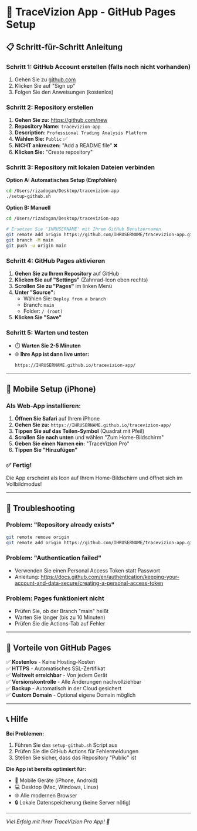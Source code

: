 # 🚀 TraceVizion App - GitHub Pages Setup

## 📋 Schritt-für-Schritt Anleitung

### **Schritt 1: GitHub Account erstellen (falls noch nicht vorhanden)**
1. Gehen Sie zu [github.com](https://github.com)
2. Klicken Sie auf "Sign up"
3. Folgen Sie den Anweisungen (kostenlos)

### **Schritt 2: Repository erstellen**
1. **Gehen Sie zu:** https://github.com/new
2. **Repository Name:** `tracevizion-app`
3. **Description:** `Professional Trading Analysis Platform`
4. **Wählen Sie:** `Public` ✅
5. **NICHT ankreuzen:** "Add a README file" ❌
6. **Klicken Sie:** "Create repository"

### **Schritt 3: Repository mit lokalen Dateien verbinden**

**Option A: Automatisches Setup (Empfohlen)**
```bash
cd /Users/rizadogan/Desktop/tracevizion-app
./setup-github.sh
```

**Option B: Manuell**
```bash
cd /Users/rizadogan/Desktop/tracevizion-app

# Ersetzen Sie 'IHRUSERNAME' mit Ihrem GitHub Benutzernamen
git remote add origin https://github.com/IHRUSERNAME/tracevizion-app.git
git branch -M main
git push -u origin main
```

### **Schritt 4: GitHub Pages aktivieren**
1. **Gehen Sie zu Ihrem Repository** auf GitHub
2. **Klicken Sie auf "Settings"** (Zahnrad-Icon oben rechts)
3. **Scrollen Sie zu "Pages"** im linken Menü
4. **Unter "Source":**
   - Wählen Sie: `Deploy from a branch`
   - Branch: `main`
   - Folder: `/ (root)`
5. **Klicken Sie "Save"**

### **Schritt 5: Warten und testen**
- ⏱️ **Warten Sie 2-5 Minuten**
- 🌐 **Ihre App ist dann live unter:**
  ```
  https://IHRUSERNAME.github.io/tracevizion-app/
  ```

---

## 📱 Mobile Setup (iPhone)

### **Als Web-App installieren:**
1. **Öffnen Sie Safari** auf Ihrem iPhone
2. **Gehen Sie zu:** `https://IHRUSERNAME.github.io/tracevizion-app/`
3. **Tippen Sie auf das Teilen-Symbol** (Quadrat mit Pfeil)
4. **Scrollen Sie nach unten** und wählen "Zum Home-Bildschirm"
5. **Geben Sie einen Namen ein:** "TraceVizion Pro"
6. **Tippen Sie "Hinzufügen"**

### **✅ Fertig!**
Die App erscheint als Icon auf Ihrem Home-Bildschirm und öffnet sich im Vollbildmodus!

---

## 🔧 Troubleshooting

### **Problem: "Repository already exists"**
```bash
git remote remove origin
git remote add origin https://github.com/IHRUSERNAME/tracevizion-app.git
```

### **Problem: "Authentication failed"**
- Verwenden Sie einen Personal Access Token statt Passwort
- Anleitung: https://docs.github.com/en/authentication/keeping-your-account-and-data-secure/creating-a-personal-access-token

### **Problem: Pages funktioniert nicht**
- Prüfen Sie, ob der Branch "main" heißt
- Warten Sie länger (bis zu 10 Minuten)
- Prüfen Sie die Actions-Tab auf Fehler

---

## 🎯 Vorteile von GitHub Pages

✅ **Kostenlos** - Keine Hosting-Kosten  
✅ **HTTPS** - Automatisches SSL-Zertifikat  
✅ **Weltweit erreichbar** - Von jedem Gerät  
✅ **Versionskontrolle** - Alle Änderungen nachvollziehbar  
✅ **Backup** - Automatisch in der Cloud gesichert  
✅ **Custom Domain** - Optional eigene Domain möglich  

---

## 📞 Hilfe

**Bei Problemen:**
1. Führen Sie das `setup-github.sh` Script aus
2. Prüfen Sie die GitHub Actions für Fehlermeldungen
3. Stellen Sie sicher, dass das Repository "Public" ist

**Die App ist bereits optimiert für:**
- 📱 Mobile Geräte (iPhone, Android)
- 💻 Desktop (Mac, Windows, Linux)
- 🌐 Alle modernen Browser
- 🔒 Lokale Datenspeicherung (keine Server nötig)

---

*Viel Erfolg mit Ihrer TraceVizion Pro App! 🚀*
